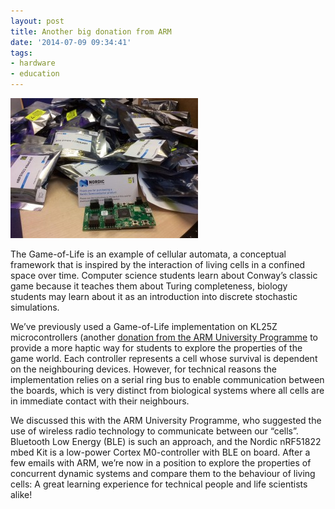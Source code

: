 ```yaml
---
layout: post
title: Another big donation from ARM
date: '2014-07-09 09:34:41'
tags:
- hardware
- education
---
```


![](/content/images/2015/09/photo-300x224.jpg)

The Game-of-Life is an example of cellular automata, a conceptual framework that is inspired by the interaction of living cells in a confined space over time. Computer science students learn about Conway’s classic game because it teaches them about Turing completeness, biology students may learn about it as an introduction into discrete stochastic simulations.

We’ve previously used a Game-of-Life implementation on KL25Z microcontrollers (another [donation from the ARM University Programme](https://iot.ghost.io/donation-from-arm/) to provide a more haptic way for students to explore the properties of the game world. Each controller represents a cell whose survival is dependent on the neighbouring devices. However, for technical reasons the implementation relies on a serial ring bus to enable communication between the boards, which is very distinct from biological systems where all cells are in immediate contact with their neighbours.

We discussed this with the ARM University Programme, who suggested the use of wireless radio technology to communicate between our “cells”. Bluetooth Low Energy (BLE) is such an approach, and the Nordic nRF51822 mbed Kit is a low-power Cortex M0-controller with BLE on board. After a few emails with ARM, we’re now in a position to explore the properties of concurrent dynamic systems and compare them to the behaviour of living cells: A great learning experience for technical people and life scientists alike!


